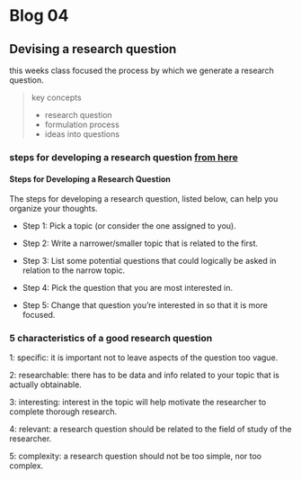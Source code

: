 # Blog 04 

## Devising a research question

this weeks class focused the process by which we generate a research question.

> key concepts
> - research question
> - formulation process
> - ideas into questions


### steps for developing a research question [from here](https://ohiostate.pressbooks.pub/choosingsources/chapter/developing-research-question/)

#### Steps for Developing a Research Question

The steps for developing a research question, listed below, can help you organize your thoughts.

- Step 1: Pick a topic (or consider the one assigned to you).

- Step 2: Write a narrower/smaller topic that is related to the first.

- Step 3: List some potential questions that could logically be asked in relation to the narrow topic.

- Step 4: Pick the question that you are most interested in.

- Step 5: Change that question you’re interested in so that it is more focused.


### 5 characteristics of a good research question

1: specific: it is important not to leave aspects of the question too vague.

2: researchable: there has to be data and info related to your topic that is actually obtainable.

3: interesting: interest in the topic will help motivate the researcher to complete thorough research.

4: relevant: a research question should be related to the field of study of the researcher.

5: complexity: a research question should not be too simple, nor too complex.

